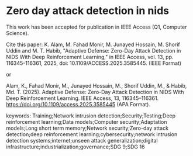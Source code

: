 # Zero day attack detection in nids
This work has been accepted for publication in IEEE Access (Q1, Computer Science).

Cite this paper: K. Alam, M. Fahad Monir, M. Junayed Hossain, M. Shorif Uddin and M. T. Habib, "Adaptive Defense: Zero-Day Attack Detection in NIDS With Deep Reinforcement Learning," in IEEE Access, vol. 13, pp. 116345-116361, 2025, doi: 10.1109/ACCESS.2025.3585445. (IEEE Format)

or

Alam, K., Fahad Monir, M., Junayed Hossain, M., Shorif Uddin, M., & Habib, Md. T. (2025). Adaptive Defense: Zero-Day Attack Detection in NIDS With Deep Reinforcement Learning. IEEE Access, 13, 116345–116361. https://doi.org/10.1109/access.2025.3585445 (APA Format).

keywords: Training;Network intrusion detection;Security;Testing;Deep reinforcement learning;Data models;Computer security;Adaptation models;Long short term memory;Network security;Zero-day attack detection;deep reinforcement learning;cybersecurity;network intrusion detection systems;internet;unseen attack generalization;digital infrastructure;industrialization;governance;SDG 9;SDG 16



